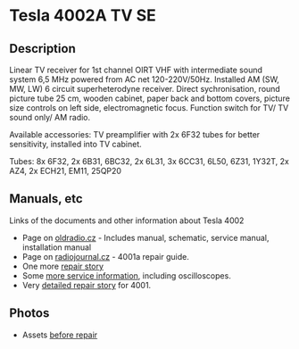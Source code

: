 # Tesla 4002A TV SE

##  Description

Linear TV receiver for 1st channel OIRT VHF with intermediate sound system 6,5 MHz powered from AC net 120-220V/50Hz. Installed AM (SW, MW, LW) 6 circuit superheterodyne receiver. Direct sychronisation, round picture tube 25 cm, wooden cabinet, paper back and bottom covers, picture size controls on left side, electromagnetic focus. Function switch for TV/ TV sound only/ AM radio.

Available accessories: TV preamplifier with 2x 6F32 tubes for better sensitivity, installed into TV cabinet. 

Tubes: 8x 6F32, 2x 6B31, 6BC32, 2x 6L31, 3x 6CC31, 6L50, 6Z31, 1Y32T, 2x AZ4, 2x ECH21, EM11, 25QP20 

## Manuals, etc

Links of the documents and other information about Tesla 4002

- Page on [oldradio.cz](http://www.oldradio.cz/ts4002.htm) - Includes manual, schematic, service manual, installation manual
- Page on [radiojournal.cz](http://www.radiojournal.cz/servisaky/4001a.pdf) - 4001a repair guide. 
- One more [repair story](https://danplatil.wbs.cz/Renovace-4001-2A.html)
- Some [more service information](http://www.radiohistoria.sk/Oldradio/main.nsf/wdownload?OpenForm&docid=STO-82846282), including oscilloscopes. 
- Very [detailed repair story](http://balek.v.sweb.cz/radiotechnika/restpr/4001/4001.htm) for 4001.

## Photos

- Assets [before repair](assets/start/)
